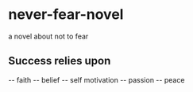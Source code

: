 # never-fear-novel
 a novel about not to fear

## Success relies upon
-- faith
-- belief
-- self motivation
-- passion
-- peace
